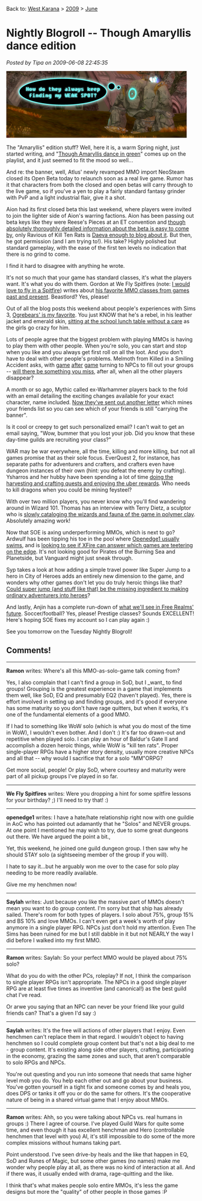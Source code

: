 Back to: [West Karana](/posts/westkarana.md) > [2009](/posts/2009/westkarana.md) > [June](./westkarana.md)
# Nightly Blogroll -- Though Amaryllis dance edition

*Posted by Tipa on 2009-06-08 22:45:35*

![neosteambanner](../../../uploads/2009/06/neosteambanner.jpg "neosteambanner")

The "Amaryllis" edition stuff? Well, here it is, a warm Spring night, just started writing, and "[Though Amaryllis dance in green](http://www.youtube.com/watch?v=NEOI5Ct9DL4)" comes up on the playlist, and it just seemed to fit the mood so well...

And re: the banner, well, Atlus' newly revamped MMO import NeoSteam closed its Open Beta today to relaunch soon as a real live game. Rumor has it that characters from both the closed and open betas will carry through to the live game, so if you've a yen to play a fairly standard fantasy grinder with PvP and a light industrial flair, give it a shot.

Aion had its first closed beta this last weekend, where players were invited to join the lighter side of Aion's warring factions. Aion has been passing out beta keys like they were Reese's Pieces at an ET convention and [though absolutely thoroughly detailed information about the beta is easy to come by](http://www.aionsource.com/forum/general-discussion/), only Ravious of Kill Ten Rats is [Daeva enough to blog about it](http://www.killtenrats.com/2009/06/08/aion-weekend-wrapup/). But then, he got permission (and I am trying to!). His take? Highly polished but standard gameplay, with the ease of the first ten levels no indication that there is no grind to come.

I find it hard to disagree with anything he wrote.

It's not so much that your game has standard classes, it's what the players want. It's what you do with them. Gordon at We Fly Spitfires (note: [I would love to fly in a Spitfire](http://www.warbirdexperiences.co.uk/fly_a_spitfire.html)) writes about [his favorite MMO classes from games past and present](http://blog.weflyspitfires.com/2009/06/08/mmo-classes-that-i-love/). Beastlord? Yes, please! 

Out of all the blog posts this weekend about people's experiences with Sims 3, [Ogrebears' is my favorite](http://ogrebear.com/?p=1031). You just KNOW that he's a rebel, in his leather jacket and emerald skin, [sitting at the school lunch table without a care](http://farm3.static.flickr.com/2474/3603078002_991e992b83.jpg?v=0) as the girls go crazy for him.

Lots of people agree that the biggest problem with playing MMOs is having to play them with other people. When you're solo, you can start and stop when you like and you always get first roll on all the loot. And you don't have to deal with other people's problems. Melmoth from Killed in a Smiling Accident asks, with [game](http://wiki.guildwars.com/wiki/Henchman) [after](http://biobreak.wordpress.com/2009/05/27/imaginary-playmates/) [game](../../../index.php/2008/10/22/eq-seeds-of-destruction-meet-caiffin-the-merc/) turning to NPCs to fill out your groups -- [will there be something you miss](http://kiasa.org/2009/06/08/we-even-picked-up-a-preacher-for-some-reason-and-a-bona-fide-companion/), after all, when all the other players disappear?

A month or so ago, Mythic called ex-Warhammer players back to the fold with an email detailing the exciting changes available for your exact character, name included. [Now they've sent out another letter](http://www.virginworlds.com/pg.php?n=10147) which mines your friends list so you can see which of your friends is still "carrying the banner".

Is it cool or creepy to get such personalized email? I can't wait to get an email saying, "Wow, bummer that you lost your job. Did you know that these day-time guilds are recruiting your class?"

WAR may be war everywhere, all the time, killing and more killing, but not all games promise that as their sole focus. EverQuest 2, for instance, has separate paths for adventurers and crafters, and crafters even have dungeon instances of their own (hint: you defeat the enemy by crafting). Ysharros and her hubby have been spending a lot of time [doing the harvesting and crafting quests and enjoying the uber rewards](http://stylishcorpse.wordpress.com/2009/06/08/of-shoes-and-ships-and-sealing-wax/). Who needs to kill dragons when you could be mining feysteel?

With over two million players, you never know who you'll find wandering around in Wizard 101. Thomas has an interview with Terry Dietz, a sculptor who is [slowly cataloging the wizards and fauna of the game in polymer clay](http://thefriendlynecromancer.blogspot.com/2009/06/interview-with-terry-dietz-aka-aedan.html). Absolutely amazing work!

Now that SOE is axing underperforming MMOs, which is next to go? Ardwulf has been tipping his toe in the pool where [Openedge1 usually swims](http://simple-n-complex.blogspot.com/2009/03/age-of-conan-retaining-players-good.html), and is [looking to see if XFire can answer which games are teetering on the edge](http://ardwulfslair.wordpress.com/2009/06/07/digging-into-xfire-numbers/). It's not looking good for Pirates of the Burning Sea and Planetside, but Vanguard might just sneak through.

Syp takes a look at how adding a simple travel power like Super Jump to a hero in City of Heroes adds an entirely new dimension to the game, and wonders why other games don't let you do truly heroic things like that? [Could super jump (and stuff like that) be the missing ingredient to making ordinary adventurers into heroes](http://biobreak.wordpress.com/2009/06/08/movement/)?

And lastly, Anjin has a complete run-down of [what we'll see in Free Realms' future](http://bulletpointsblog.blogspot.com/2009/06/news-filter-hints-at-future-of-free.html). Soccer/football? Yes, please! Prestige classes? Sounds EXCELLENT! Here's hoping SOE fixes my account so I can play again :)

See you tomorrow on the Tuesday Nightly Blogroll!

## Comments!

---

**Ramon** writes: Where's all this MMO-as-solo-game talk coming from?

Yes, I also complain that I can't find a group in SoD, but I \_want\_ to find groups! Grouping is the greatest experience in a game that implements them well, like SoD, EQ and presumably EQ2 (haven't played). Yes, there is effort involved in setting up and finding groups, and it's good if everyone has some maturity so you don't have rage quitters, but when it works, it's one of the fundamental elements of a good MMO.

If I had to something like WoW solo (which is what you do most of the time in WoW), I wouldn't even bother. And I don't :) It's far too drawn-out and repetitive when played solo. I can play an hour of Baldur's Gate II and accomplish a dozen heroic things, while WoW is "kill ten rats". Proper single-player RPGs have a higher story density, usually more creative NPCs and all that -- why would I sacrifice that for a solo "MM"ORPG?

Get more social, people! Or play SoD, where courtesy and maturity were part of all pickup groups I've played in so far.

---

**We Fly Spitfires** writes: Were you dropping a hint for some spitfire lessons for your birthday? ;) I'll need to try that! :)

---

**openedge1** writes: I have a hate/hate relationship right now with one guildie in AoC who has pointed out adamantly that he "Solos" and NEVER groups.
At one point I mentioned he may wish to try, due to some great dungeons out there.
We have argued the point a bit.,

Yet, this weekend, he joined one guild dungeon group. I then saw why he should STAY solo (a sightseeing member of the group if you will).

I hate to say it...but he arguably won me over to the case for solo play needing to be more readily available.

Give me my henchmen now!

---

**Saylah** writes: Just because you like the massive part of MMOs doesn't mean you want to do group content. I'm sorry but that ship has already sailed. There's room for both types of players. I solo about 75%, group 15% and BS 10% and love MMOs. I can't even get a week's worth of play anymore in a single player RPG. NPCs just don't hold my attention. Even The Sims has been ruined for me but I still dabble in it but not NEARLY the way I did before I walked into my first MMO.

---

**Ramon** writes: Saylah: So your perfect MMO would be played about 75% solo?

What do you do with the other PCs, roleplay? If not, I think the comparison to single player RPGs isn't appropriate. The NPCs in a good single player RPG are at least five times as inventive (and canonical!) as the best guild chat I've read.

Or arwe you saying that an NPC can never be your friend like your guild friends can? That's a given I'd say :)

---

**Saylah** writes: It's the free will actions of other players that I enjoy. Even henchmen can't replace them in that regard. I wouldn't object to having henchmen so I could complete group content but that's not a big deal to me - group content. It's existing along side other players, crafting, participating in the economy, grazing the same zones and such, that aren't comparable to solo RPGs and NPCs.

You're out questing and you run into someone that needs that same higher level mob you do. You help each other out and go about your business. You've gotten yourself in a tight fix and someone comes by and heals you, does DPS or tanks it off you or do the same for others. It's the cooperative nature of being in a shared virtual game that I enjoy about MMOs.

---

**Ramon** writes: Ahh, so you were talking about NPCs vs. real humans in groups :) There I agree of course. I've played Guild Wars for quite some time, and even though it has excellent henchman and Hero (controllable henchmen that level with you) AI, it's still impossible to do some of the more complex missions without humans taking part.

Point understood. I've seen drive-by heals and the like that happen in EQ, SoD and Runes of Magic, but some other games (no names) make me wonder why people play at all, as there was no kind of interaction at all. And if there was, it usually ended with drama, rage-quitting and the like.

I think that's what makes people solo entire MMOs, it's less the game designs but more the "quality" of other people in those games :P

